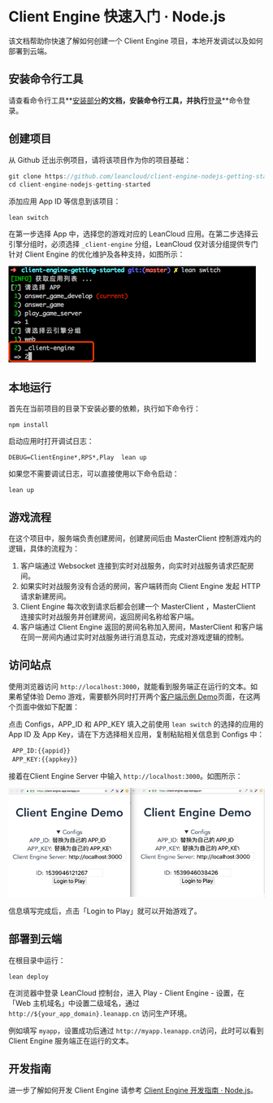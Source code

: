 # Client Engine 快速入门 · Node.js

该文档帮助你快速了解如何创建一个 Client Engine 项目，本地开发调试以及如何部署到云端。

## 安装命令行工具
请查看命令行工具**[安装部分](leanengine_cli.html#安装)**的文档，安装命令行工具，并执行**[登录](leanengine_cli.html#登录)**命令登录。


## 创建项目
从 Github 迁出示例项目，请将该项目作为你的项目基础：

```js
git clone https://github.com/leancloud/client-engine-nodejs-getting-started
cd client-engine-nodejs-getting-started
```

添加应用 App ID 等信息到该项目：

```
lean switch
```

在第一步选择 App 中，选择您的游戏对应的 LeanCloud 应用。在第二步选择云引擎分组时，必须选择 `_client-engine` 分组，LeanCloud 仅对该分组提供专门针对 Client Engine 的优化维护及各种支持，如图所示：

![image](images/client-engine-lean-switch.png)


## 本地运行

首先在当前项目的目录下安装必要的依赖，执行如下命令行：

```
npm install
```

启动应用时打开调试日志：

```
DEBUG=ClientEngine*,RPS*,Play  lean up
```

如果您不需要调试日志，可以直接使用以下命令启动：

```
lean up
```

## 游戏流程

在这个项目中，服务端负责创建房间，创建房间后由 MasterClient 控制游戏内的逻辑，具体的流程为：

1. 客户端通过 Websocket 连接到实时对战服务，向实时对战服务请求匹配房间。
2. 如果实时对战服务没有合适的房间，客户端转而向 Client Engine 发起 HTTP 请求新建房间。
3. Client Engine 每次收到请求后都会创建一个 MasterClient ，MasterClient 连接实时对战服务并创建房间，返回房间名称给客户端。
4. 客户端通过 Client Engine 返回的房间名称加入房间，MasterClient 和客户端在同一房间内通过实时对战服务进行消息互动，完成对游戏逻辑的控制。

## 访问站点

使用浏览器访问 `http://localhost:3000`，就能看到服务端正在运行的文本。如果希望体验 Demo 游戏，需要额外同时打开两个[客户端示例 Demo](https://client-engine-app.leanapp.cn/)页面，在这两个页面中做如下配置：

点击 Configs，APP_ID 和 APP_KEY 填入之前使用 `lean switch` 的选择的应用的 App ID 及 App Key，请在下方选择相关应用，复制粘贴相关信息到 Configs 中：


```sh
 APP_ID:{{appid}}
 APP_KEY:{{appkey}}
```

接着在Client Engine Server 中输入 `http://localhost:3000`。如图所示：

![image](images/client-engine-browser-demo.png)

信息填写完成后，点击「Login to Play」就可以开始游戏了。


## 部署到云端

在根目录中运行：

```
lean deploy
```

在浏览器中登录 LeanCloud 控制台，进入 Play - Client Engine - 设置，在「Web 主机域名」中设置二级域名，通过 `http://${your_app_domain}.leanapp.cn` 访问生产环境。

例如填写 `myapp`，设置成功后通过 `http://myapp.leanapp.cn`访问，此时可以看到 Client Engine 服务端正在运行的文本。

## 开发指南
进一步了解如何开发 Client Engine 请参考 [Client Engine 开发指南 · Node.js](client-engine-guide-node.html)。